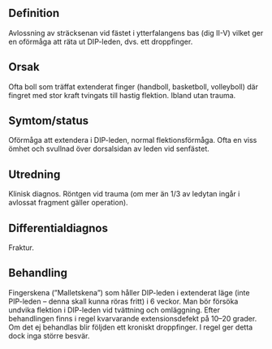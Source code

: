 ## Definition

Avlossning av sträcksenan vid fästet i ytterfalangens bas (dig II-V) vilket ger en oförmåga att räta ut DIP-leden, dvs. ett droppfinger.

## Orsak

Ofta boll som träffat extenderat finger (handboll, basketboll, volleyboll) där fingret med stor kraft tvingats till hastig flektion. Ibland utan trauma.

## Symtom/status

Oförmåga att extendera i DIP-leden, normal flektionsförmåga. Ofta en viss ömhet och svullnad över dorsalsidan av leden vid senfästet.

## Utredning

Klinisk diagnos. Röntgen vid trauma (om mer än 1/3 av ledytan ingår i avlossat fragment gäller operation).

## Differentialdiagnos

Fraktur.

## Behandling

Fingerskena (”Malletskena”) som håller DIP-leden i extenderat läge (inte PIP-leden – denna skall kunna röras fritt) i 6 veckor. Man bör försöka undvika flektion i DIP-leden vid tvättning och omläggning. Efter behandlingen finns i regel kvarvarande extensionsdefekt på 10–20 grader. Om det ej behandlas blir följden ett kroniskt droppfinger. I regel ger detta dock inga större besvär.

